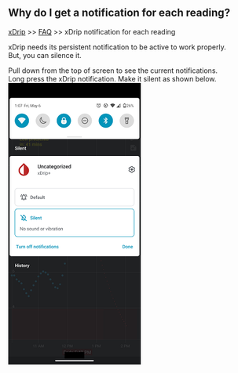 ## Why do I get a notification for each reading?
[xDrip](../README.md) >> [FAQ](./FAQ_page.md) >> xDrip notification for each reading  
  
xDrip needs its persistent notification to be active to work properly.  
But, you can silence it.  

Pull down from the top of screen to see the current notifications.  
Long press the xDrip notification.  Make it silent as shown below.  
![](./images/SilentPersistent.png)  
